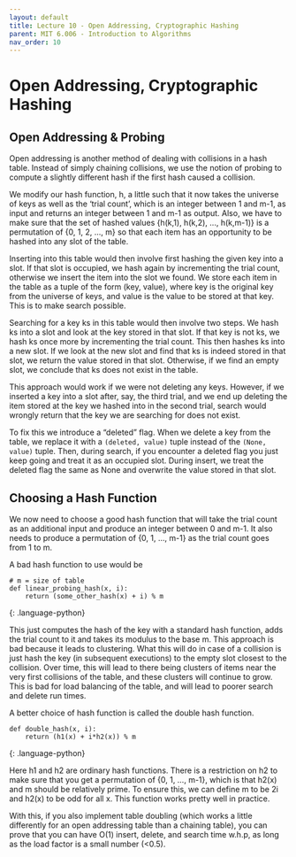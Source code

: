 ```yaml
---
layout: default
title: Lecture 10 - Open Addressing, Cryptographic Hashing
parent: MIT 6.006 - Introduction to Algorithms
nav_order: 10
---
```


# Open Addressing, Cryptographic Hashing
## Open Addressing & Probing
Open addressing is another method of dealing with collisions in a hash table. Instead of simply chaining collisions, we use the notion of probing to compute a slightly different hash if the first hash caused a collision.

We modify our hash function, h, a little such that it now takes the universe of keys as well as the ‘trial count’, which is an integer between 1 and m-1, as input and returns an integer between 1 and m-1 as output. Also, we have to make sure that the set of hashed values {h(k,1), h(k,2), ..., h(k,m-1)} is a permutation of {0, 1, 2, ..., m} so that each item has an opportunity to be hashed into any slot of the table.

Inserting into this table would then involve first hashing the given key into a slot. If that slot is occupied, we hash again by incrementing the trial count, otherwise we insert the item into the slot we found. We store each item in the table as a tuple of the form (key, value), where key is the original key from the universe of keys, and value is the value to be stored at that key. This is to make search possible.

Searching for a key ks in this table would then involve two steps. We hash ks into a slot and look at the key stored in that slot. If that key is not ks, we hash ks once more by incrementing the trial count. This then hashes ks into a new slot. If we look at the new slot and find that ks is indeed stored in that slot, we return the value stored in that slot. Otherwise, if we find an empty slot, we conclude that ks does not exist in the table.

This approach would work if we were not deleting any keys. However, if we inserted a key into a slot after, say, the third trial, and we end up deleting the item stored at the key we hashed into in the second trial, search would wrongly return that the key we are searching for does not exist.

To fix this we introduce a “deleted” flag. When we delete a key from the table, we replace it with a `(deleted, value)` tuple instead of the `(None, value)` tuple. Then, during search, if you encounter a deleted flag you just keep going and treat it as an occupied slot. During insert, we treat the deleted flag the same as None and overwrite the value stored in that slot.

## Choosing a Hash Function
We now need to choose a good hash function that will take the trial count as an additional input and produce an integer between 0 and m-1. It also needs to produce a permutation of {0, 1, …, m-1} as the trial count goes from 1 to m.

A bad hash function to use would be

~~~
# m = size of table
def linear_probing_hash(x, i):
    return (some_other_hash(x) + i) % m
~~~
{: .language-python}

This just computes the hash of the key with a standard hash function, adds the trial count to it and takes its modulus to the base m. This approach is bad because it leads to clustering. What this will do in case of a collision is just hash the key (in subsequent executions) to the empty slot closest to the collision. Over time, this will lead to there being clusters of items near the very first collisions of the table, and these clusters will continue to grow. This is bad for load balancing of the table, and will lead to poorer search and delete run times.

A better choice of hash function is called the double hash function.

~~~
def double_hash(x, i):
    return (h1(x) + i*h2(x)) % m
~~~
{: .language-python}

Here h1 and h2 are ordinary hash functions. There is a restriction on h2 to make sure that you get a permutation of {0, 1, …, m-1}, which is that h2(x) and m should be relatively prime. To ensure this, we can define m to be 2i and h2(x) to be odd for all x. This function works pretty well in practice.

With this, if you also implement table doubling (which works a little differently for an open addressing table than a chaining table), you can prove that you can have O(1) insert, delete, and search time  w.h.p, as long as the load factor  is a small number (<0.5).
